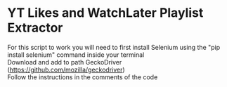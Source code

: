 # YT Likes and WatchLater Playlist Extractor
For this script to work you will need to first install Selenium using the "pip install selenium" command inside your terminal      
Download and add to path GeckoDriver (https://github.com/mozilla/geckodriver)  
Follow the instructions in the comments of the code
